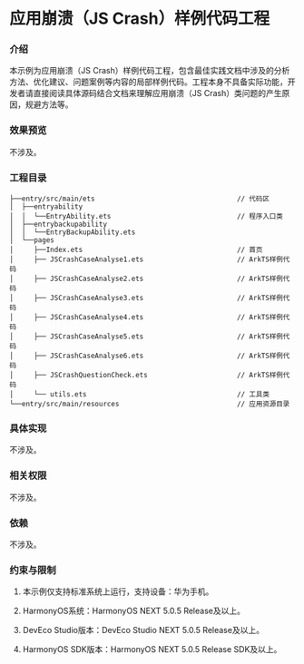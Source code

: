 # 应用崩溃（JS Crash）样例代码工程

### 介绍

本示例为应用崩溃（JS Crash）样例代码工程，包含最佳实践文档中涉及的分析方法、优化建议、问题案例等内容的局部样例代码。工程本身不具备实际功能，开发者请直接阅读具体源码结合文档来理解应用崩溃（JS Crash）类问题的产生原因，规避方法等。


### 效果预览

不涉及。

### 工程目录
```
├──entry/src/main/ets                                   // 代码区
│  ├──entryability
│  │  └──EntryAbility.ets                               // 程序入口类
│  ├──entrybackupability
│  │  └──EntryBackupAbility.ets
│  └──pages             
│     ├──Index.ets                                      // 首页     
│     ├── JSCrashCaseAnalyse1.ets                       // ArkTS样例代码
│     ├── JSCrashCaseAnalyse2.ets                       // ArkTS样例代码 
│     ├── JSCrashCaseAnalyse3.ets                       // ArkTS样例代码 
│     ├── JSCrashCaseAnalyse4.ets                       // ArkTS样例代码 
│     ├── JSCrashCaseAnalyse5.ets                       // ArkTS样例代码 
│     ├── JSCrashCaseAnalyse6.ets                       // ArkTS样例代码 
│     ├── JSCrashQuestionCheck.ets                      // ArkTS样例代码 
│     └── utils.ets                                     // 工具类                              
└──entry/src/main/resources                             // 应用资源目录
```

### 具体实现

不涉及。

### 相关权限

不涉及。

### 依赖

不涉及。

###  约束与限制

1. 本示例仅支持标准系统上运行，支持设备：华为手机。

2. HarmonyOS系统：HarmonyOS NEXT 5.0.5 Release及以上。

3. DevEco Studio版本：DevEco Studio NEXT 5.0.5 Release及以上。

4. HarmonyOS SDK版本：HarmonyOS NEXT 5.0.5 Release SDK及以上。
